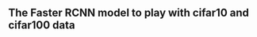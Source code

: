 The Faster RCNN model to play with cifar10 and cifar100 data
------------------------------------------------------------

